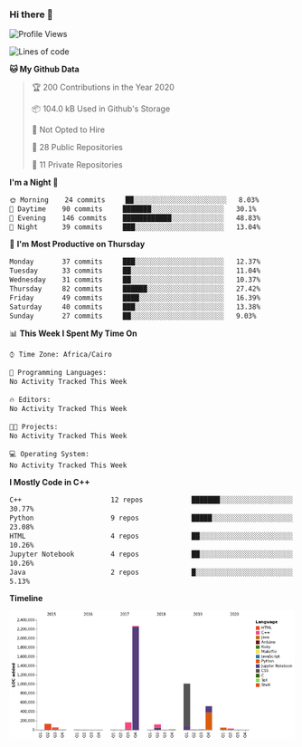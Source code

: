 ### Hi there 👋

<!--
**AMR-KELEG/AMR-KELEG** is a ✨ _special_ ✨ repository because its `README.md` (this file) appears on your GitHub profile.

Here are some ideas to get you started:

- 🔭 I’m currently working on ...
- 🌱 I’m currently learning ...
- 👯 I’m looking to collaborate on ...
- 🤔 I’m looking for help with ...
- 💬 Ask me about ...
- 📫 How to reach me: ...
- 😄 Pronouns: ...
- ⚡ Fun fact: ...
-->

<!--START_SECTION:waka-->
![Profile Views](http://img.shields.io/badge/Profile%20Views-1-blue)

![Lines of code](https://img.shields.io/badge/From%20Hello%20World%20I%27ve%20Written-53.0%20million%20lines%20of%20code-blue)

**🐱 My Github Data** 

> 🏆 200 Contributions in the Year 2020
 > 
> 📦 104.0 kB Used in Github's Storage 
 > 
> 🚫 Not Opted to Hire
 > 
> 📜 28 Public Repositories
 > 
> 🔑 11 Private Repositories 

**I'm a Night 🦉** 

```text
🌞 Morning    24 commits     ██░░░░░░░░░░░░░░░░░░░░░░░   8.03% 
🌆 Daytime    90 commits     ███████░░░░░░░░░░░░░░░░░░   30.1% 
🌃 Evening    146 commits    ████████████░░░░░░░░░░░░░   48.83% 
🌙 Night      39 commits     ███░░░░░░░░░░░░░░░░░░░░░░   13.04%

```
📅 **I'm Most Productive on Thursday** 

```text
Monday       37 commits     ███░░░░░░░░░░░░░░░░░░░░░░   12.37% 
Tuesday      33 commits     ██░░░░░░░░░░░░░░░░░░░░░░░   11.04% 
Wednesday    31 commits     ██░░░░░░░░░░░░░░░░░░░░░░░   10.37% 
Thursday     82 commits     ██████░░░░░░░░░░░░░░░░░░░   27.42% 
Friday       49 commits     ████░░░░░░░░░░░░░░░░░░░░░   16.39% 
Saturday     40 commits     ███░░░░░░░░░░░░░░░░░░░░░░   13.38% 
Sunday       27 commits     ██░░░░░░░░░░░░░░░░░░░░░░░   9.03%

```


📊 **This Week I Spent My Time On** 

```text
⌚︎ Time Zone: Africa/Cairo

💬 Programming Languages: 
No Activity Tracked This Week

🔥 Editors: 
No Activity Tracked This Week

🐱‍💻 Projects: 
No Activity Tracked This Week

💻 Operating System: 
No Activity Tracked This Week

```

**I Mostly Code in C++** 

```text
C++                      12 repos            ███████░░░░░░░░░░░░░░░░░░   30.77% 
Python                   9 repos             █████░░░░░░░░░░░░░░░░░░░░   23.08% 
HTML                     4 repos             ██░░░░░░░░░░░░░░░░░░░░░░░   10.26% 
Jupyter Notebook         4 repos             ██░░░░░░░░░░░░░░░░░░░░░░░   10.26% 
Java                     2 repos             █░░░░░░░░░░░░░░░░░░░░░░░░   5.13%

```


**Timeline**

![Chart not found](https://github.com/AMR-KELEG/AMR-KELEG/blob/master/charts/bar_graph.png) 


<!--END_SECTION:waka-->
